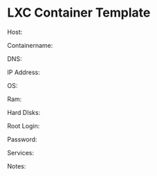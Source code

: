 # LXC Container Template

Host:

Containername:

DNS:

IP Address:

OS:

Ram:

Hard DIsks:

Root Login:

Password:

Services:

Notes:
